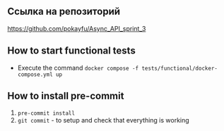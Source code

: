 ## Ссылка на репозиторий
https://github.com/pokayfu/Async_API_sprint_3
## How to start functional tests
* Execute the command `docker compose -f tests/functional/docker-compose.yml up`

## How to install pre-commit
1. `pre-commit install`
2. `git commit` - to setup and check that everything is working
